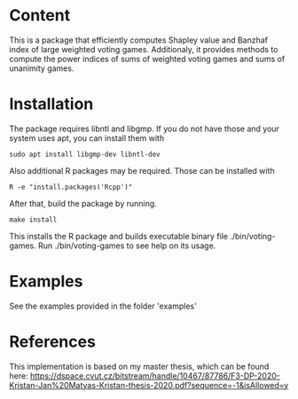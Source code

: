 # Content

This is a package that efficiently computes Shapley value and Banzhaf index of large weighted voting games.
Additionaly, it provides methods to compute the power indices of sums of weighted voting games and sums of unanimity games.

# Installation

The package requires libntl and libgmp.
If you do not have those and your system uses apt, you can install them with
```
sudo apt install libgmp-dev libntl-dev
```

Also additional R packages may be required. Those can be installed with
```
R -e "install.packages('Rcpp')"
```

After that, build the package by running.
```
make install
```

This installs the R package and builds executable binary file ./bin/voting-games.
Run ./bin/voting-games to see help on its usage.

# Examples

See the examples provided in the folder 'examples'

# References

This implementation is based on my master thesis, which can be found here:
<https://dspace.cvut.cz/bitstream/handle/10467/87786/F3-DP-2020-Kristan-Jan%20Matyas-Kristan-thesis-2020.pdf?sequence=-1&isAllowed=y>
